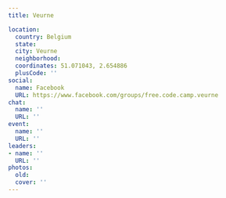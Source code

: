 ```yaml
---
title: Veurne

location:
  country: Belgium
  state: 
  city: Veurne
  neighborhood: 
  coordinates: 51.071043, 2.654886
  plusCode: ''
social:
  name: Facebook
  URL: https://www.facebook.com/groups/free.code.camp.veurne
chat:
  name: ''
  URL: ''
event:
  name: ''
  URL: ''
leaders:
- name: ''
  URL: ''
photos:
  old: 
  cover: ''
---
```

